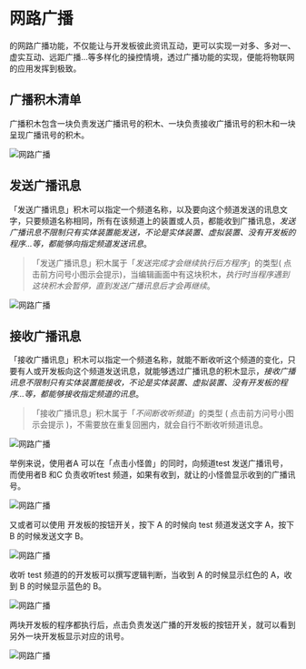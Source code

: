# 网路广播

的网路广播功能，不仅能让与开发板彼此资讯互动，更可以实现一对多、多对一、虚实互动、远距广播...等多样化的操控情境，透过广播功能的实现，便能将物联网的应用发挥到极致。

## 广播积木清单

广播积木包含一块负责发送广播讯号的积木、一块负责接收广播讯号的积木和一块呈现广播讯号的积木。

![网路广播](https://raw.githubusercontent.com/junhuanchen/test_repository/master/bpi-web/tutorials/images/zh-tw/docs/webbit/extension/broadcast-01.jpg)

## 发送广播讯息

「发送广播讯息」积木可以指定一个频道名称，以及要向这个频道发送的讯息文字，只要频道名称相同，所有在该频道上的装置或人员，都能收到广播讯息，*发送广播讯息不限制只有实体装置能发送，不论是实体装置、虚拟装置、没有开发板的程序...等，都能够向指定频道发送讯息*。

> 「发送广播讯息」积木属于「*发送完成才会继续执行后方程序*」的类型( 点击前方问号小图示会提示)，当编辑画面中有这块积木，*执行时当程序遇到这块积木会暂停，直到发送广播讯息后才会再继续*。

![网路广播](https://raw.githubusercontent.com/junhuanchen/test_repository/master/bpi-web/tutorials/images/zh-tw/docs/webbit/extension/broadcast-02.jpg)

## 接收广播讯息

「接收广播讯息」积木可以指定一个频道名称，就能不断收听这个频道的变化，只要有人或开发板向这个频道发送讯息，就能够透过广播讯息的积木显示，*接收广播讯息不限制只有实体装置能接收，不论是实体装置、虚拟装置、没有开发板的程序...等，都能够接收指定频道的讯息*。

> 「接收广播讯息」积木属于「*不间断收听频道*」的类型 ( 点击前方问号小图示会提示 )，不需要放在重复回圈内，就会自行不断收听频道讯息。

![网路广播](https://raw.githubusercontent.com/junhuanchen/test_repository/master/bpi-web/tutorials/images/zh-tw/docs/webbit/extension/broadcast-03.jpg)

举例来说，使用者A 可以在「点击小怪兽」的同时，向频道test 发送广播讯号，而使用者B 和C 负责收听test 频道，如果有收到，就让的小怪兽显示收到的广播讯号。

![网路广播](https://raw.githubusercontent.com/junhuanchen/test_repository/master/bpi-web/tutorials/images/zh-tw/docs/webbit/extension/broadcast-04.gif)

又或者可以使用 开发板的按钮开关，按下 A 的时候向 test 频道发送文字 A，按下 B 的时候发送文字 B。

![网路广播](https://raw.githubusercontent.com/junhuanchen/test_repository/master/bpi-web/tutorials/images/zh-tw/docs/webbit/extension/broadcast-05.jpg)

收听 test 频道的的开发板可以撰写逻辑判断，当收到 A 的时候显示红色的 A，收到 B 的时候显示蓝色的 B。

![网路广播](https://raw.githubusercontent.com/junhuanchen/test_repository/master/bpi-web/tutorials/images/zh-tw/docs/webbit/extension/broadcast-06.jpg)

两块开发板的程序都执行后，点击负责发送广播的开发板的按钮开关，就可以看到另外一块开发板显示对应的讯号。

![网路广播](https://raw.githubusercontent.com/junhuanchen/test_repository/master/bpi-web/tutorials/images/zh-tw/docs/webbit/extension/broadcast-07.gif)